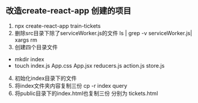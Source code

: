 ## 改造create-react-app 创建的项目
1. npx create-react-app train-tickets
2. 删除src目录下除了serviceWorker.js的文件 ls | grep -v serviceWorker.js| xargs rm
3. 创建四个目录文件 
+ mkdir index
+ touch index.js App.css App.jsx reducers.js action.js store.js

4. 初始化index目录下的文件
5. 将index文件夹内容复制三份 cp -r index query
6. 将public目录下的index.html也复制三份 分别为 tickets.html